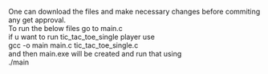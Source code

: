 One can download the files and make necessary changes before commiting any get approval. <br>
To run the below files go to main.c <br>
if u want to run tic_tac_toe_single player use <br> gcc -o main main.c tic_tac_toe_single.c <br>and then main.exe will be created and run that using <br>./main
